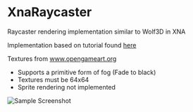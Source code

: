 XnaRaycaster
============

Raycaster rendering implementation similar to Wolf3D in XNA

Implementation based on tutorial found [here](http://lodev.org/cgtutor/raycasting.html)

Textures from www.opengameart.org

* Supports a primitive form of fog (Fade to black)
* Textures must be 64x64
* Sprite rendering not implemented

![Sample Screenshot](http://i.imgur.com/wNGCbgb.png)
